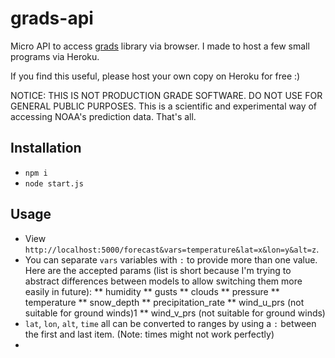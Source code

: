 # grads-api

Micro API to access [grads](https://github.com/kylehotchkiss.grads) library via browser. I made to host a few small programs via Heroku.

If you find this useful, please host your own copy on Heroku for free :)

NOTICE: THIS IS NOT PRODUCTION GRADE SOFTWARE. DO NOT USE FOR GENERAL PUBLIC PURPOSES. This is a scientific and experimental way of accessing NOAA's prediction data. That's all.

## Installation

* `npm i`
* `node start.js`

## Usage

* View `http://localhost:5000/forecast&vars=temperature&lat=x&lon=y&alt=z`.
* You can separate `vars` variables with `:` to provide more than one value. Here are the accepted params (list is short because I'm trying to abstract differences between models to allow switching them more easily in future):
** humidity
** gusts
** clouds
** pressure
** temperature
** snow_depth
** precipitation_rate
** wind_u_prs (not suitable for ground winds)1
** wind_v_prs (not suitable for ground winds)
* `lat`, `lon`, `alt`, `time` all can be converted to ranges by using a `:` between the first and last item. (Note: times might not work perfectly)
*
